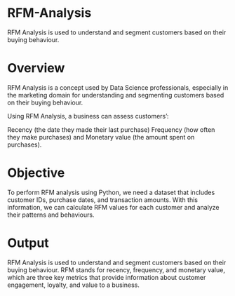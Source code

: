 # RFM-Analysis
RFM Analysis is used to understand and segment customers based on their buying behaviour.
# Overview
RFM Analysis is a concept used by Data Science professionals, especially in the marketing domain for understanding and segmenting customers based on their buying behaviour.

Using RFM Analysis, a business can assess customers’:

Recency (the date they made their last purchase)
Frequency (how often they make purchases)
and Monetary value (the amount spent on purchases).
# Objective
To perform RFM analysis using Python, we need a dataset that includes customer IDs, purchase dates, and transaction amounts. With this information, we can calculate RFM values for each customer and analyze their patterns and behaviours.
# Output 
RFM Analysis is used to understand and segment customers based on their buying behaviour. RFM stands for recency, frequency, and monetary value, which are three key metrics that provide information about customer engagement, loyalty, and value to a business.




